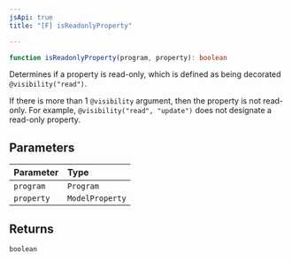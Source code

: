 ```yaml
---
jsApi: true
title: "[F] isReadonlyProperty"

---
```

```ts
function isReadonlyProperty(program, property): boolean
```

Determines if a property is read-only, which is defined as being
decorated `@visibility("read")`.

If there is more than 1 `@visibility` argument, then the property is not
read-only. For example, `@visibility("read", "update")` does not
designate a read-only property.

## Parameters

| Parameter | Type |
| :------ | :------ |
| `program` | `Program` |
| `property` | `ModelProperty` |

## Returns

`boolean`
